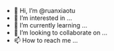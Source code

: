 - 👋 Hi, I’m @ruanxiaotu
- 👀 I’m interested in ...
- 🌱 I’m currently learning ...
- 💞️ I’m looking to collaborate on ...
- 📫 How to reach me ...

<!---
ruanxiaotu/ruanxiaotu is a ✨ special ✨ repository because its `README.md` (this file) appears on your GitHub profile.
You can click the Preview link to take a look at your changes.
--->

